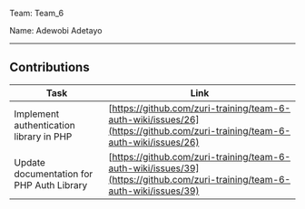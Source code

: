 Team: Team_6

Name: Adewobi Adetayo

<hr />

## Contributions

| Task | Link |
|------|------|
| Implement authentication library in PHP | [https://github.com/zuri-training/team-6-auth-wiki/issues/26](https://github.com/zuri-training/team-6-auth-wiki/issues/26) |
| Update documentation for PHP Auth Library | [https://github.com/zuri-training/team-6-auth-wiki/issues/39](https://github.com/zuri-training/team-6-auth-wiki/issues/39) |
